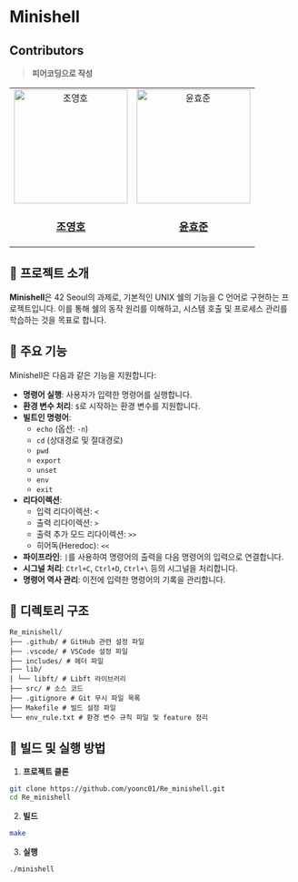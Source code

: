 # Minishell

## Contributors
>**피어코딩으로 작성**
<table align="center">
<tbody>
    <td align="center">
        <a href="https://github.com/bigeaglesman">
            <img src="https://avatars.githubusercontent.com/bigeaglesman" width="200px;" height="200px;" alt="조영호"/>
            <h3><b>조영호</b></h3>
        </a>
    </td>
    <td align="center">
        <a href="https://github.com/yoonc01">
            <img src="https://avatars.githubusercontent.com/u/143938662?v=4" width="200px;" height="200px;" alt="윤효준"/>
            <h3><b>윤효준</b></h3>
        </a>
    </td>
</tbody>
</table>

## 📝 프로젝트 소개
**Minishell**은 42 Seoul의 과제로, 기본적인 UNIX 쉘의 기능을 C 언어로 구현하는 프로젝트입니다. 이를 통해 쉘의 동작 원리를 이해하고, 시스템 호출 및 프로세스 관리를 학습하는 것을 목표로 합니다.

## 🎯 주요 기능
Minishell은 다음과 같은 기능을 지원합니다:

- **명령어 실행**: 사용자가 입력한 명령어를 실행합니다.
- **환경 변수 처리**: `$`로 시작하는 환경 변수를 지원합니다.
- **빌트인 명령어**:
  - `echo` (옵션: `-n`)
  - `cd` (상대경로 및 절대경로)
  - `pwd`
  - `export`
  - `unset`
  - `env`
  - `exit`
- **리다이렉션**:
  - 입력 리다이렉션: `<`
  - 출력 리다이렉션: `>`
  - 출력 추가 모드 리다이렉션: `>>`
  - 히어독(Heredoc): `<<`
- **파이프라인**: `|`를 사용하여 명령어의 출력을 다음 명령어의 입력으로 연결합니다.
- **시그널 처리**: `Ctrl+C`, `Ctrl+D`, `Ctrl+\` 등의 시그널을 처리합니다.
- **명령어 역사 관리**: 이전에 입력한 명령어의 기록을 관리합니다.

## 📂 디렉토리 구조
```
Re_minishell/
├── .github/ # GitHub 관련 설정 파일
├── .vscode/ # VSCode 설정 파일
├── includes/ # 헤더 파일
├── lib/
│ └── libft/ # Libft 라이브러리
├── src/ # 소스 코드
├── .gitignore # Git 무시 파일 목록
├── Makefile # 빌드 설정 파일
└── env_rule.txt # 환경 변수 규칙 파일 및 feature 정리
```

## 🚀 빌드 및 실행 방법
1. **프로젝트 클론**
```bash
git clone https://github.com/yoonc01/Re_minishell.git
cd Re_minishell
```
2. **빌드**
```bash
make
```
3. **실행**
```
./minishell
```
